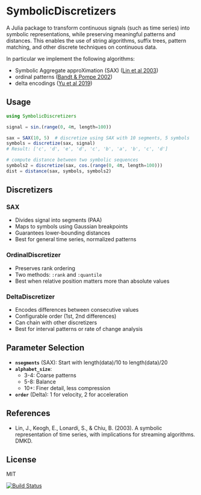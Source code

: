 # SymbolicDiscretizers
A Julia package to transform continuous signals (such as time series) into symbolic representations, while preserving meaningful patterns and distances. This enables the use of string algorithms, suffix trees, pattern matching, and other discrete techniques on continuous data.

In particular we implement the following algorithms:
- Symbolic Aggregate approXimation (SAX) ([Lin et al 2003](https://www.cs.ucr.edu/~eamonn/SAX.pdf))
- ordinal patterns ([Bandt & Pompe 2002](https://pubmed.ncbi.nlm.nih.gov/12005759/))
- delta encodings ([Yu et al 2019](https://arxiv.org/abs/1905.00421))

## Usage

```julia
using SymbolicDiscretizers

signal = sin.(range(0, 4π, length=100))

sax = SAX(10, 5)  # discretize using SAX with 10 segments, 5 symbols
symbols = discretize(sax, signal)
# Result: ['c', 'd', 'e', 'd', 'c', 'b', 'a', 'b', 'c', 'd']

# compute distance between two symbolic sequences
symbols2 = discretize(sax, cos.(range(0, 4π, length=100)))
dist = distance(sax, symbols, symbols2)
```

## Discretizers

### SAX
- Divides signal into segments (PAA)
- Maps to symbols using Gaussian breakpoints
- Guarantees lower-bounding distances
- Best for general time series, normalized patterns

### OrdinalDiscretizer
- Preserves rank ordering
- Two methods: `:rank` and `:quantile`
- Best when relative position matters more than absolute values

### DeltaDiscretizer
- Encodes differences between consecutive values
- Configurable order (1st, 2nd differences)
- Can chain with other discretizers
- Best for interval patterns or rate of change analysis

## Parameter Selection
- **`nsegments`** (SAX): Start with length(data)/10 to length(data)/20
- **`alphabet_size`**: 
  - 3-4: Coarse patterns
  - 5-8: Balance
  - 10+: Finer detail, less compression
- **`order`** (Delta): 1 for velocity, 2 for acceleration

## References
- Lin, J., Keogh, E., Lonardi, S., & Chiu, B. (2003). A symbolic representation of time series, with implications for streaming algorithms. DMKD.

## License

MIT


[![Build Status](https://github.com/myersm0/SymbolicDiscretizers.jl/actions/workflows/CI.yml/badge.svg?branch=main)](https://github.com/myersm0/SymbolicDiscretizers.jl/actions/workflows/CI.yml?query=branch%3Amain)
